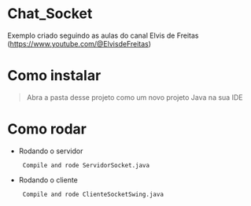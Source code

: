 # Chat_Socket
 Exemplo criado seguindo as aulas do canal Elvis de Freitas (https://www.youtube.com/@ElvisdeFreitas)

# Como instalar
> Abra a pasta desse projeto como um novo projeto Java na sua IDE

# Como rodar
 - Rodando o servidor

		Compile and rode ServidorSocket.java

 - Rodando o cliente

		Compile and rode ClienteSocketSwing.java
